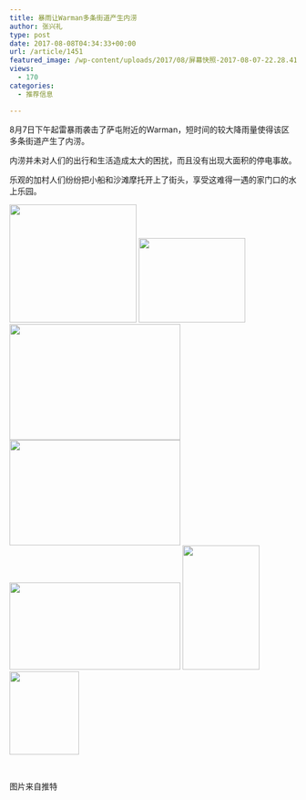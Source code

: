 ```yaml
---
title: 暴雨让Warman多条街道产生内涝
author: 张兴礼
type: post
date: 2017-08-08T04:34:33+00:00
url: /article/1451
featured_image: /wp-content/uploads/2017/08/屏幕快照-2017-08-07-22.28.41.png
views:
  - 170
categories:
  - 推荐信息

---
```

8月7日下午起雷暴雨袭击了萨屯附近的Warman，短时间的较大降雨量使得该区多条街道产生了内涝。

内涝并未对人们的出行和生活造成太大的困扰，而且没有出现大面积的停电事故。

乐观的加村人们纷纷把小船和沙滩摩托开上了街头，享受这难得一遇的家门口的水上乐园。

<img decoding="async" loading="lazy" class="alignnone size-full wp-image-1458" src="http://52sask.com/wp-content/uploads/2017/08/屏幕快照-2017-08-07-22.27.28.png" alt="" width="223" height="207" /> 

<img decoding="async" loading="lazy" class="alignnone size-full wp-image-1457" src="http://52sask.com/wp-content/uploads/2017/08/屏幕快照-2017-08-07-22.27.40.png" alt="" width="187" height="148" /> 

<img decoding="async" loading="lazy" class="alignnone size-medium wp-image-1456" src="http://52sask.com/wp-content/uploads/2017/08/屏幕快照-2017-08-07-22.27.59-300x203.png" alt="" width="300" height="203" srcset="http://192.168.2.100:800/wp-content/uploads/2017/08/屏幕快照-2017-08-07-22.27.59-300x203.png 300w, http://192.168.2.100:800/wp-content/uploads/2017/08/屏幕快照-2017-08-07-22.27.59.png 385w" sizes="(max-width: 300px) 100vw, 300px" /> 

<img decoding="async" loading="lazy" class="alignnone size-medium wp-image-1455" src="http://52sask.com/wp-content/uploads/2017/08/屏幕快照-2017-08-07-22.28.17-300x185.png" alt="" width="300" height="185" srcset="http://192.168.2.100:800/wp-content/uploads/2017/08/屏幕快照-2017-08-07-22.28.17-300x185.png 300w, http://192.168.2.100:800/wp-content/uploads/2017/08/屏幕快照-2017-08-07-22.28.17.png 421w" sizes="(max-width: 300px) 100vw, 300px" /> 

<img decoding="async" loading="lazy" class="alignnone size-medium wp-image-1454" src="http://52sask.com/wp-content/uploads/2017/08/屏幕快照-2017-08-07-22.28.41-300x153.png" alt="" width="300" height="153" srcset="http://192.168.2.100:800/wp-content/uploads/2017/08/屏幕快照-2017-08-07-22.28.41-300x153.png 300w, http://192.168.2.100:800/wp-content/uploads/2017/08/屏幕快照-2017-08-07-22.28.41.png 415w" sizes="(max-width: 300px) 100vw, 300px" /> 

<img decoding="async" loading="lazy" class="alignnone size-full wp-image-1453" src="http://52sask.com/wp-content/uploads/2017/08/屏幕快照-2017-08-07-22.29.11.png" alt="" width="135" height="218" /> 

<img decoding="async" loading="lazy" class="alignnone size-full wp-image-1452" src="http://52sask.com/wp-content/uploads/2017/08/屏幕快照-2017-08-07-22.32.46.png" alt="" width="122" height="146" /> 

&nbsp;

图片来自推特

&nbsp;
